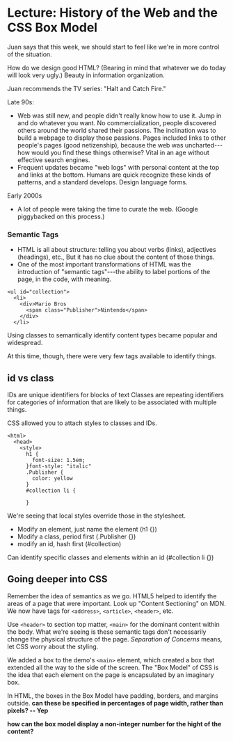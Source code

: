 # Lecture:  History of the Web and the CSS Box Model

Juan says that this week, we should start to feel like we're in more control of the situation.

How do we design good HTML?  (Bearing in mind that whatever we do today will look very ugly.)  Beauty in information organization.

Juan recommends the TV series: "Halt and Catch Fire."

Late 90s:
- Web was still new, and people didn't really know how to use it.  Jump in and do whatever you want.  No commercialization, people discovered others around the world shared their passions.  The inclination was to build a webpage to display those passions.  Pages included links to other people's pages (good netizenship), because the web was uncharted---how would you find these things otherwise?  Vital in an age without effective search engines.
- Frequent updates became "web logs" with personal content at the top and links at the bottom.  Humans are quick recognize these kinds of patterns, and a standard develops.  Design language forms.

Early 2000s
- A lot of people were taking the time to curate the web.  (Google piggybacked on this process.)

### Semantic Tags
- HTML is all about structure: telling you about verbs (links), adjectives (headings), etc., But it has no clue about the content of those things.
- One of the most important transformations of HTML was the introduction of "semantic tags"---the ability to label portions of the page, in the code, with meaning.
```
<ul id="collection">
  <li>
    <div>Mario Bros
      <span class="Publisher">Nintendo</span>
    </div>
  </li>
```
Using classes to semantically identify content types became popular and widespread.

At this time, though, there were very few tags available to identify things.

## id vs class
IDs are unique identifiers for blocks of text
Classes are repeating identifiers for categories of information that are likely to be associated with multiple things.

CSS allowed you to attach styles to classes and IDs.

```
<html>
  <head>
    <style>
      h1 {
        font-size: 1.5em;
      }font-style: "italic"
      .Publisher {
        color: yellow
      }
      #collection li {

      }
```

We're seeing that local styles override those in the stylesheet.

- Modify an element, just name the element (h1 {})
- Modify a class, period first (.Publisher {})
- modify an id, hash first (#collection)

Can identify specific classes and elements within an id (#collection li {})


## Going deeper into CSS
Remember the idea of semantics as we go.  HTML5 helped to identify the areas of a page that were important.  Look up "Content Sectioning" on MDN.  We now have tags for `<address>`, `<article>`, `<header>`, etc.

Use `<header>` to section top matter, `<main>` for the dominant content within the body.  What we're seeing is these semantic tags don't necessarily change the physical structure of the page.  _Separation of Concerns_ means, let CSS worry about the styling.

We added a box to the demo's `<main>` element, which created a box that extended all the way to the side of the screen.  The "Box Model" of CSS is the idea that each element on the page is encapsulated by an imaginary box.

In HTML, the boxes in the Box Model have padding, borders, and margins outside.  **can these be specified in percentages of page width, rather than pixels?  -- Yep**

**how can the box model display a non-integer number for the hight of the content?**




